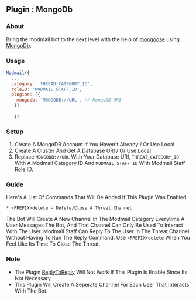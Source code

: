 <h2>Plugin : MongoDb</h2>

### About
Bring the modmail bot to the next level with the help of [mongoose](https://npmjs.com/mongoose) using [MongoDb](https://mongodb.com).

### Usage
 
```js
Modmail({
  ...
  category: 'THREAD_CATEGORY_ID',
  roleID: 'MODMAIL_STAFF_ID',
  plugins: [{
    mongodb: 'MONGODB://URL', // MongoDB URI
   }]
   
   })
```

### Setup 

1. Create A MongoDB Account If You Haven't Already / Or Use Local
2. Create A Cluster And Get A Database URI / Or Use Local
3. Replace `MONGODB://URL` With Your Database URI, `THREAT_CATEGORY_ID` With A Modmail Category ID And `MODMAIL_STAFF_ID` With Modmail Staff Role ID.

### Guide

Here's A List Of Commands That Will Be Added If This Plugin Was Enabled
```
* <PREFIX>delete - Delete/Close A Threat Channel
```

The Bot Will Create A New Channel In The Modmail Category Everytime A User Messages The Bot, And That Channel Can Only Be Used To Interact With The User. Modmail Staff Can Reply To The User In The Threat Channel Without Having To Run The Reply Command. Use `<PREFIX>delete` When You Feel Like Its Time To Close The Threat.

### Note

- The Plugin [ReplyToReply](https://modmail.js.org/plugins/replyToReply) Will Not Work If This Plugin Is Enable Since Its Not Necessary.
- This Plugin Will Create A Seperate Channel For Each User That Interacts With The Bot.


